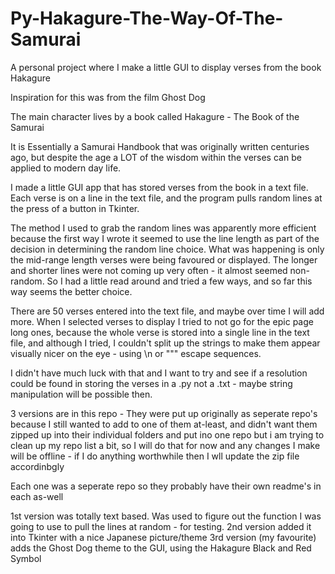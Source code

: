 # Py-Hakagure-The-Way-Of-The-Samurai
A personal project where I make a little GUI to display verses from the book Hakagure

Inspiration for this was from the film Ghost Dog

The main character lives by a book called Hakagure - The Book of the Samurai

It is Essentially a Samurai Handbook that was originally written centuries ago, but despite the age a LOT of the wisdom within the verses can be applied to modern day life.

I made a little GUI app that has stored verses from the book in a text file. Each verse is on a line in the text file, and the program pulls random lines at the press of a button in Tkinter.

The method I used to grab the random lines was apparently more efficient because the first way I wrote it seemed to use the line length as part of the decision in determining the random line choice. What was happening is only the mid-range length verses were being favoured or displayed. The longer and shorter lines were not coming up very often - it almost seemed non-random. So I had a little read around and tried a few ways, and so far this way seems the better choice.

There are 50 verses entered into the text file, and maybe over time I will add more. When I selected verses to display I tried to not go for the epic page long ones, because the whole verse is stored into a single line in the text file, and although I tried, I couldn't split up the strings to make them appear visually nicer on the eye - using \n or """ escape sequences. 

I didn't have much luck with that and I want to try and see if a resolution could be found in storing the verses in a .py not a .txt - maybe string manipulation will be possible then.

3 versions are in this repo - They were put up originally as seperate repo's because I still wanted to add to one of them at-least, and didn't want them zipped up into their individual folders and put ino one repo but i am trying to clean up my repo list a bit, so I will do that for now and any changes I make will be offline - if I do anything worthwhile then I wll update the zip file accordinbgly

Each one was a seperate repo so they probably have their own readme's in each as-well

1st version was totally text based. Was used to figure out the function I was going to use to pull the lines at random - for testing.
2nd version added it into Tkinter with a nice Japanese picture/theme
3rd version (my favourite) adds the Ghost Dog theme to the GUI, using the Hakagure Black and Red Symbol
